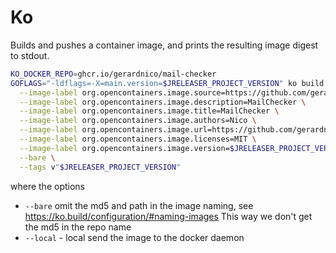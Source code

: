 # Ko


Builds and pushes a container image, and prints the resulting image digest to stdout.


```bash
KO_DOCKER_REPO=ghcr.io/gerardnico/mail-checker
GOFLAGS="-ldflags=-X=main.version=$JRELEASER_PROJECT_VERSION" ko build . \
  --image-label org.opencontainers.image.source=https://github.com/gerardnico/mail-checker \
  --image-label org.opencontainers.image.description=MailChecker \
  --image-label org.opencontainers.image.title=MailChecker \
  --image-label org.opencontainers.image.authors=Nico \
  --image-label org.opencontainers.image.url=https://github.com/gerardnico/mail-checker \
  --image-label org.opencontainers.image.licenses=MIT \
  --image-label org.opencontainers.image.version=$JRELEASER_PROJECT_VERSION \
  --bare \
  --tags v"$JRELEASER_PROJECT_VERSION"
```
where the options
* `--bare` omit the md5 and path in the image naming, see https://ko.build/configuration/#naming-images This way we don't get the md5 in the repo name
* `--local` - local send the image to the docker daemon
